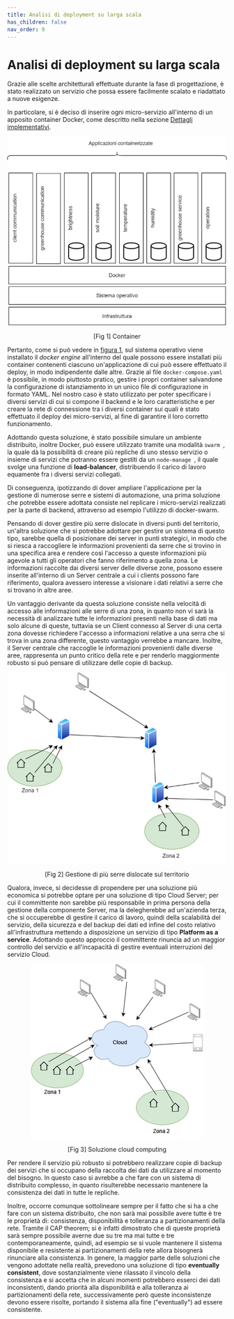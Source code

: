 ```yaml
---
title: Analisi di deployment su larga scala
has_children: false
nav_order: 9
---
```


# Analisi di deployment su larga scala

Grazie alle scelte architetturali effettuate durante la fase di progettazione, è stato realizzato un servizio che possa essere facilmente scalato e riadattato a nuove esigenze.

In particolare, si è deciso di inserire ogni micro-servizio all'interno di un apposito container Docker, come descritto nella sezione [Dettagli implementativi](https://smartgreenhouse-pc.github.io/Report/docs/implementationDetails/backend.html#docker-e-docker-compose).


<div align="center">
<img src="img/container.png" alt="Container" id="fig1">
<p align="center">[Fig 1] Container</p>
</div>

Pertanto, come si può vedere in <a href="#fig1">figura 1</a>, sul sistema operativo viene installato il _docker engine_ all'interno del quale possono essere installati più container contenenti ciascuno un'applicazione di cui può essere effettuato il deploy, in modo indipendente dalle altre. Grazie al file `docker-compose.yaml` è possibile, in modo piuttosto pratico, gestire i propri container salvandone la configurazione di istanziamento in un unico file di configurazione in formato YAML. Nel nostro caso è stato utilizzato per poter specificare i diversi servizi di cui si compone il backend e le loro caratteristiche e per creare la rete di connessione tra i diversi container sui quali è stato effettuato il deploy dei micro-servizi, al fine di garantire il loro corretto funzionamento.

Adottando questa soluzione, è stato possibile simulare un ambiente distribuito, inoltre Docker, può essere utilizzato tramite una modalità  `swarm `, la quale dà la possibilità di creare più repliche di uno stesso servizio o insieme di servizi che potranno essere gestiti da un  `node-manage `, il quale svolge una funzione di **load-balancer**, distribuendo il carico di lavoro equamente fra i diversi servizi collegati. 

Di conseguenza, ipotizzando di dover ampliare l'applicazione per la gestione di numerose serre e sistemi di automazione, una prima soluzione che potrebbe essere adottata consiste nel replicare i micro-servizi realizzati per la parte di backend, attraverso ad esempio l'utilizzo di docker-swarm.

Pensando di dover gestire più serre dislocate in diversi punti del territorio, un'altra soluzione che si potrebbe adottare per gestire un sistema di questo tipo, sarebbe quella di posizionare dei server in punti strategici, in modo che si riesca a raccogliere le informazioni provenienti da serre che si trovino in una specifica area e rendere così l'accesso a queste informazioni più agevole a tutti gli operatori che fanno riferimento a quella zona. Le informazioni raccolte dai diversi server delle diverse zone, possono essere inserite all'interno di un Server centrale a cui i clients possono fare riferimento, qualora avessero interesse a visionare i dati relativi a serre che si trovano in altre aree.

Un vantaggio derivante da questa soluzione consiste nella velocità di accesso alle informazioni alle serre di una zona, in quanto non vi sarà la necessità di analizzare tutte le informazioni presenti nella base di dati ma solo alcune di queste, tuttavia se un Client connesso al Server di una certa zona dovesse richiedere l'accesso a informazioni relative a una serra che si trova in una zona differente, questo vantaggio verrebbe a mancare. Inoltre, il Server centrale che raccoglie le informazioni provenienti dalle diverse aree, rappresenta un punto critico della rete e per renderlo maggiormente robusto si può pensare di utilizzare delle copie di backup.

<div align="center">
<img src="img/deployment.jpg" alt="Gestione di più serre dislocate sul territorio" id="fig2">
<p align="center">[Fig 2] Gestione di più serre dislocate sul territorio</p>
</div>


Qualora, invece, si decidesse di propendere per una soluzione più economica si potrebbe optare per una soluzione di tipo Cloud Server; per cui il committente non sarebbe più responsabile in prima persona della gestione della componente Server, ma la delegherebbe ad un'azienda terza, che si occuperebbe di gestire il carico di lavoro, quindi della scalabilità del servizio, della sicurezza e del backup dei dati ed infine del costo relativo all'infrastruttura mettendo a disposizione un servizio di tipo **Platform as a service**. Adottando questo approccio il committente rinuncia ad un maggior controllo del servizio e all'incapacità di gestire eventuali interruzioni del servizio Cloud.

<div align="center">
<img src="img/soluzione_cloud.jpg" alt="Soluzione cloud" id="fig3">
<p align="center">[Fig 3] Soluzione cloud computing</p>
</div>

Per rendere il servizio più robusto si potrebbero realizzare copie di backup dei servizi che si occupano della raccolta dei dati da utilizzare al momento del bisogno. In questo caso si avrebbe a che fare con un sistema di distribuito complesso, in quanto risulterebbe necessario mantenere la consistenza dei dati in tutte le repliche.

Inoltre, occorre comunque sottolineare sempre per il fatto che si ha a che fare con un sistema distribuito, che non sarà mai possibile avere tutte è tre le proprietà di: consistenza, disponibilità e tolleranza a partizionamenti della rete. Tramite il CAP theorem; si è infatti dimostrato che di queste proprietà sarà sempre possibile averne due su tre ma mai tutte e tre contemporaneamente, quindi, ad esempio se si vuole mantenere il sistema disponibile e resistente ai partizionamenti della rete allora bisognerà rinunciare alla consistenza. In genere, la maggior parte delle soluzioni che vengono adottate nella realtà, prevedono una soluzione di tipo __eventually consistent__, dove sostanzialmente viene rilassato il vincolo della consistenza e si accetta che in alcuni momenti potrebbero esserci dei dati inconsistenti, dando priorità alla disponibilità e alla tolleranza ai partizionamenti della rete, successivamente però queste inconsistenze devono essere risolte, portando il sistema alla fine ("eventually") ad essere consistente.
